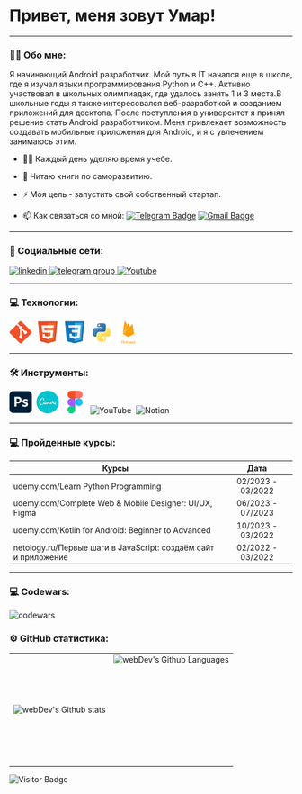
# Привет, меня зовут Умар!

---

### :man_technologist: Обо мне:

Я начинающий Android разработчик. Мой путь в IT начался еще в школе, где я изучал языки программирования Python и C++. Активно участвовал в школьных олимпиадах, где удалось занять 1 и 3 места.В школьные годы я также интересовался веб-разработкой и созданием приложений для десктопа. После поступления в университет я принял решение стать Android разработчиком. Меня привлекает возможность создавать мобильные приложения для Android, и я с увлечением занимаюсь этим.


- 👨‍💻 Каждый день уделяю время учебе.

- 📝 Читаю книги по саморазвитию.

- :zap: Моя цель - запустить свой собственный стартап.

- :mailbox: Как связаться со мной: [![Telegram Badge](https://img.shields.io/badge/-umarjo9-blue?style=flat&logo=Telegram&logoColor=white)](https://t.me/umarjo9) [![Gmail Badge](https://img.shields.io/badge/-Gmail-red?style=flat&logo=Gmail&logoColor=white)](mailto:umarnurmadov12@gmail.com)

---

### 🤝 Социальные сети:

  <div id="badges">
    <a href="https://www.linkedin.com/#" target="_blank">
      <img src="https://cdn-icons-png.flaticon.com/512/2504/2504799.png" width="40" height="40" alt="linkedin" />
    </a>
    <a href="https://t.me/umarjo9" target="_blank">
      <img src="https://cdn-icons-png.flaticon.com/512/2111/2111646.png" width="40" height="40" alt="telegram group" />
    </a>
    <a href="https://www.youtube.com/channel/UCRC5rY7lSQfJrHU4t4pRbRg" target="_blank">
      <img src="https://cdn-icons-png.flaticon.com/512/3670/3670147.png" width="40" height="40" alt="Youtube"/>
    </a>
  </div>

---

### 💻 Технологии:

<div>
  <img src="https://github.com/devicons/devicon/blob/master/icons/git/git-original.svg" title="git" alt="git" width="40" height="40"/>&nbsp
  <img src="https://github.com/devicons/devicon/blob/master/icons/html5/html5-original.svg" title="html5" alt="html5" width="40" height="40"/>&nbsp
  <img src="https://github.com/devicons/devicon/blob/master/icons/css3/css3-original.svg" title="css" alt="css" width="40" height="40"/>&nbsp
  <img src="https://github.com/devicons/devicon/blob/master/icons/python/python-original.svg" title="Python" alt="Python" width="40" height="40"/>&nbsp;
   <img src="https://github.com/devicons/devicon/blob/master/icons/firebase/firebase-plain-wordmark.svg" title="Firebase" alt="Firebase" width="40" height="40"/>&nbsp;
</div>

---

### 🛠 Инструменты:

<div>
  <img src="https://github.com/devicons/devicon/blob/master/icons/photoshop/photoshop-plain.svg" title="photoshop" alt="photoshop" width="40" height="40"/>&nbsp;
  <img src="https://github.com/devicons/devicon/blob/master/icons/canva/canva-original.svg" title="canva" alt="canva" width="40" height="40"/>&nbsp;
  <img src="https://github.com/devicons/devicon/blob/master/icons/figma/figma-original.svg" title="figma" alt="figma" width="40" height="40"/>&nbsp;
  <img src="https://upload.wikimedia.org/wikipedia/commons/9/9e/YouTube_Logo_%282013-2017%29.svg" title="YouTube" alt="YouTube" width="40" height="40"/>&nbsp;
  <img src="https://upload.wikimedia.org/wikipedia/commons/e/e9/Notion-logo.svg" title="Notion" alt="Notion" width="40" height="40"/>&nbsp;
</div>

---

### 💻 Пройденные курсы:

| Курсы                                                           | Дата              |
| ----------------------------------------------------------------| :---------------: |
| udemy.com/Learn Python Programming                              | 02/2023 - 03/2022 |
| udemy.com/Complete Web & Mobile Designer: UI/UX, Figma          | 06/2023 - 07/2023 |
| udemy.com/Kotlin for Android: Beginner to Advanced              | 10/2023 - 03/2022 |
| netology.ru/Первые шаги в JavaScript: создаём сайт и приложение | 02/2022 - 03/2022 |

---

### 💻 Codewars:

![codewars](https://www.codewars.com/users/UMARJO9/badges/large)

### ⚙️ GitHub статистика:

<table>
  <tr>
    <td>
      <img align="left" src="http://github-readme-streak-stats.herokuapp.com?user=UMARJO9&theme=dark&background=000000" alt="webDev's Github stats" />
    </td>
    <td>
      <img height="195px" align="right" alt="webDev's Github Languages" src="https://github-readme-stats-sigma-five.vercel.app/api/top-langs/?username=UMARJO9&layout=compact&theme=vision-friendly-dark" />
    </td>
  </tr>
</table>

![Visitor Badge](https://visitor-badge.laobi.icu/badge?page_id=filimonovalexey)
